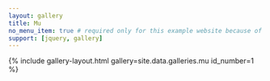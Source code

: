 ```yaml
---
layout: gallery
title: Mu
no_menu_item: true # required only for this example website because of menu construction
support: [jquery, gallery]
---
```

{% include gallery-layout.html gallery=site.data.galleries.mu id_number=1 %}